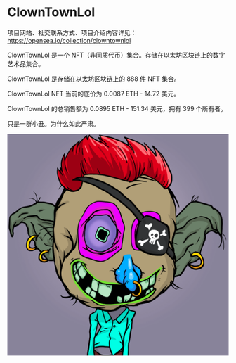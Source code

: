 # ClownTownLol

项目网站、社交联系方式、项目介绍内容详见：https://opensea.io/collection/clowntownlol

ClownTownLol 是一个 NFT（非同质代币）集合。存储在以太坊区块链上的数字艺术品集合。

ClownTownLol 是存储在以太坊区块链上的 888 件 NFT 集合。

ClownTownLol NFT 当前的底价为 0.0087 ETH - 14.72 美元。

ClownTownLol 的总销售额为 0.0895 ETH - 151.34 美元，拥有 399 个所有者。

只是一群小丑。为什么如此严肃。

![nft](01.png)


